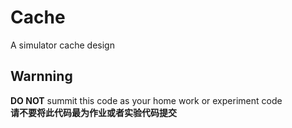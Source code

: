 # Cache
A simulator cache design

## Warnning

**DO NOT** summit this code as your home work or experiment code  
**请不要将此代码最为作业或者实验代码提交**
